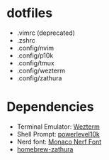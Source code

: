 # dotfiles

- .vimrc (deprecated)
- .zshrc
- .config/nvim
- .config/p10k
- .config/tmux
- .config/wezterm
- .config/zathura

# Dependencies

- Terminal Emulator: [Wezterm](https://wezterm.org/index.html)
- Shell Prompt: [powerlevel10k](https://github.com/romkatv/powerlevel10k)
- Nerd font: [Monaco Nerf Font](https://github.com/thep0y/monaco-nerd-font)
- [homebrew-zathura](https://github.com/homebrew-zathura/homebrew-zathura)
